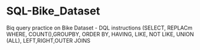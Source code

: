 # SQL-Bike_Dataset

Biq query practice on Bike Dataset - DQL instructions (SELECT, REPLACm WHERE, COUNT(),GROUPBY, ORDER BY, HAVING, LIKE, NOT LIKE, UNION (ALL), LEFT,RIGHT,OUTER JOINS
